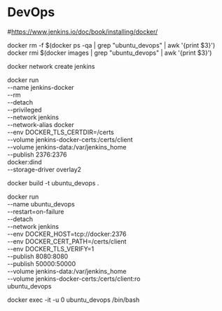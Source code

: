 # DevOps
#https://www.jenkins.io/doc/book/installing/docker/

docker rm -f $(docker ps -qa | grep "ubuntu_devops" | awk '{print $3}') 
docker rmi $(docker images | grep "ubuntu_devops" | awk '{print $3}') 

docker network create jenkins

docker run \
  --name jenkins-docker \
  --rm \
  --detach \
  --privileged \
  --network jenkins \
  --network-alias docker \
  --env DOCKER_TLS_CERTDIR=/certs \
  --volume jenkins-docker-certs:/certs/client \
  --volume jenkins-data:/var/jenkins_home \
  --publish 2376:2376 \
  docker:dind \
  --storage-driver overlay2

docker build -t ubuntu_devops .


docker run \
  --name ubuntu_devops \
  --restart=on-failure \
  --detach \
  --network jenkins \
  --env DOCKER_HOST=tcp://docker:2376 \
  --env DOCKER_CERT_PATH=/certs/client \
  --env DOCKER_TLS_VERIFY=1 \
  --publish 8080:8080 \
  --publish 50000:50000 \
  --volume jenkins-data:/var/jenkins_home \
  --volume jenkins-docker-certs:/certs/client:ro \
  ubuntu_devops

  
docker exec -it -u 0 ubuntu_devops /bin/bash

